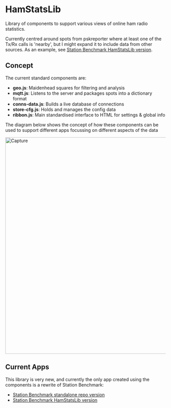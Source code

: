 # HamStatsLib
Library of components to support various views of online ham radio statistics.

Currently centred around spots from pskreporter where at least one of the Tx/Rx calls is 'nearby', but I might expand it to include data from other sources. As an example, see [Station Benchmark HamStatsLib version](https://g1ojs.github.io/HamStatsLib/apps/StationBenchmark/Station_Benchmark.html).

## Concept
The current standard components are:
- **geo.js**:         Maidenhead squares for filtering and analysis
- **mqtt.js**:        Listens to the server and packages spots into a dictionary format
- **conns-data.js**:  Builds a live database of connections
- **store-cfg.js**:   Holds and manages the config data
- **ribbon.js**:      Main standardised interface to HTML for settings & global info

The diagram below shows the concept of how these components can be used to support different apps focussing on different aspects of the data

<img width="1146" height="680" alt="Capture" src="https://github.com/user-attachments/assets/9cc91002-df33-4e1f-b7f3-72aa233499da" />


## Current Apps

This library is very new, and currently the only app created using the components is a rewrite of Station Benchmark:
- [Station Benchmark standalone repo version](https://g1ojs.github.io/Station_Benchmark/Station_Benchmark.html)
- [Station Benchmark HamStatsLib version](https://g1ojs.github.io/HamStatsLib/apps/StationBenchmark/Station_Benchmark.html)
